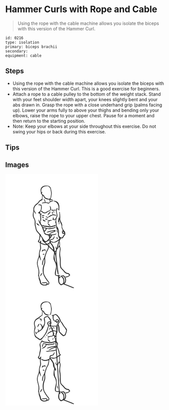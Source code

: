 # Hammer Curls with Rope and Cable
> Using the rope with the cable machine allows you isolate the biceps with this version of the Hammer Curl.

``` 
id: 0216 
type: isolation 
primary: biceps brachii 
secondary:  
equipment: cable 
``` 

## Steps

 - Using the rope with the cable machine allows you isolate the biceps with this version of the Hammer Curl. This is a good exercise for beginners.
 - Attach a rope to a cable pulley to the bottom of the weight stack. Stand with your feet shoulder width apart, your knees slightly bent and your abs drawn in. Grasp the rope with a close underhand grip (palms facing up). Lower your arms fully to above your thighs and bending only your elbows, raise the rope to your upper chest. Pause for a moment and then return to the starting position.
 - Note: Keep your elbows at your side throughout this exercise. Do not swing your hips or back during this exercise.

## Tips


## Images

<svg width="221pt" height="275pt" viewBox="0 0 221 275" xmlns="http://www.w3.org/2000/svg">
  <g fill="#FFF">
    <path d="M0 0h221v275H0V0m85.85 31.85c-3.32 4.42-1.29 10.08-.84 15.05.93.94 1.87 1.86 2.86 2.75-.15 3.13-.22 6.29-.82 9.38-1.82 1.26-3.9 2.13-5.62 3.54-2.33 1.97-3.27 5.26-6.06 6.75-3.37 1.9-5.87 5.05-7.52 8.51-1.75 3.64-.43 7.77-1.32 11.58-.77 3.52-1.82 7.22-.8 10.81.64 3.87 3.67 6.84 4.17 10.74.36 4.09-.59 8.3.73 12.28 1.55 4.5 1.3 9.79 4.67 13.5 1.98 2.88 5.12 5.03 6.42 8.3-1.18 4.69.09 10.72-4.32 13.96 1.06 2.24 2.76 4.62 5.52 4.63-.48 3.46-.17 6.93.06 10.39.42 3.51-1.55 6.63-2.09 10-.86 3.65-.7 7.44-1.32 11.12-1.61 4.85-3.5 9.67-4.18 14.76-.31 7.26 3.41 13.94 3.68 21.14.03 3.1-.06 6.24-.99 9.23.52 1.62 1.05 3.24 1.57 4.87-.99 3.93 2.27 7.07 2.56 10.85.13 2.3.89 4.67 3.07 5.81 3.5 3.05 8.43 2.63 12.72 2.17.67-.59 1.34-1.17 2.01-1.74 1.45-.41 3.55-.06 4.33-1.67.56-1.2.15-2.59.22-3.85-4.61-5.71-8.91-11.65-12.05-18.3-2.45-8.15-1.48-17.14 1.76-24.93 1.56-5.03.09-10.32.57-15.45.75-4.74 2.74-9.15 4.1-13.72 2.14-3.61 4.24-7.27 4.91-11.49 3.92 4.07 8.49 7.56 11.96 12.03.8 5.89-2.17 12.02-.59 17.95 1.68 4.47 4.92 8.37 5.2 13.31 1.69 7.94-4.13 15.48-1.9 23.36 1.84 1.8 4.5 2.11 6.9 2.58.94 5.21-.4 10.7 1.51 15.74.82 2.55 3.13 4.12 5.01 5.86 2.69-.07 5-1.35 6.86-3.22-.17.24-.52.73-.7.97 7.65 2.57 15.01 5.94 22.56 8.78 1.16.65 2.24.2 3.07-.72-7.51-3.24-15.17-6.13-22.76-9.19 5.85-5.35 4.24-16.74-2.89-20.27-1.83.32-3.67.6-5.49.97l.48 4.03.51-1.12c4.37 3.19 6.18 9.64 3.77 14.54-1.03 2.33-4.47 3.48-6.41 1.58-3.19-2.65-2.83-7.26-2.61-10.99 0-2.44 2.12-3.94 4.01-5.04-.47-.6-.93-1.19-1.4-1.78-.62.46-1.88 1.37-2.5 1.83l-.4-2.49c1.36-.32 2.72-.72 3.86-1.54-1.2-.09-3.61-.25-4.82-.33l.34-1.2c-2.14 1.87-5.34 2.07-7.43.03.41-4.51.24-9.24 2.09-13.46.24-3.38.26-6.77.36-10.16.31 4.39.97 8.78.74 13.2-.23 2.97 1.39 5.69 1.36 8.67.58.27 1.73.82 2.31 1.09-1.47-13.28-3.41-26.5-5.07-39.75-.3-3.18-.96-6.43-.22-9.6.75-3.3-.53-7.15 1.79-9.98 1.91-1.89 3.6-3.99 4.95-6.32.8 1.86 2.03 3.7 1.69 5.82-1.1 6.65-2.34 13.56-.76 20.23 1.67 8.3-1.01 17.12 2.48 25.11 2.83 2.84 5.8 5.56 8.2 8.79 2.39 3.16 6.22 4.75 10.08 5.1.73.94 1.46 1.9 2.18 2.86-3.12 2.12-6.54 3.62-10.41 2.81 1.26.69 2.35 2.73 4.04 1.95 3.23-1.22 6.93-2.25 8.56-5.62-1.18-1.4-2.24-2.92-3.7-4.05-2.71-.62-5.68-.93-7.74-3.04-3.08-2.98-5.59-6.5-9-9.13-3.8-7.7-1.2-16.7-2.57-24.91-1.42-6.33-1.33-12.99.19-19.28.55-2.75-1.34-5.18-1.46-7.85-.11-3.59-.01-7.19-.06-10.78-.55.72-1.09 1.44-1.63 2.16.23 2.45.42 4.91.58 7.37-.51-.05-1.53-.16-2.04-.21-.58 2.48-1.44 4.93-3.03 6.96.81-4.28 2.41-8.35 3.46-12.56.49-1.62.69-3.49 2.15-4.57.04-.7.11-2.1.14-2.8.46-.37 1.36-1.11 1.81-1.48l-.04-2.62c2.1-.34 5.14.55 6.18-1.91 1.53-2.7 3.3-5.24 5.23-7.68-.23-1.96-.43-3.92-.63-5.88-3.54-4.24-8.11-8.92-6.84-14.96.7-5.95-5.23-10.07-4.72-15.96.15-5.1-.14-10.21-.97-15.24.11-.96-.95-1.07-1.48-1.54 1.11 5.48.79 11.09.47 16.63-.36-1.55-.72-3.09-1.08-4.63-.66 3.49-1.32 6.98-2.2 10.43.95 1.59 1.88 3.19 2.81 4.8-.41.41-1.23 1.23-1.64 1.63 1.78 1.31 3.58-1.06 4.09-2.62l-1.93 2.37c-.51-3.47-.8-7.01-.17-10.49 1.11 3.74 2.37 7.44 4.15 10.92 1.47 2.71 1.12 5.85 1.41 8.81.48 1.96 1.68 3.64 2.58 5.42-.35.81-1.04 2.44-1.39 3.25 2.15.43 3.79 1.78 5.1 3.48-.69.14-2.07.42-2.76.57-.42-1.77-.61-3.87-3.07-3.62.34 1.68.71 3.36 1.14 5.02 1.76.24 3.53.46 5.3.66-2.11 2.71-3.82 5.7-5.93 8.4-2.05.67-3.74-.72-5.42-1.62-.74-1.27-1.54-2.5-2.35-3.72.74-7.11.68-15.62-4.74-21 .01-5.38-1.95-10.58-1.5-15.97.26-3.52 2.93-6.42 2.98-9.97-.64-4.01-1.76-7.96-1.87-12.04.91-1.92 2.58-3.7 1.5-5.98-2.1.68-1.85 3.44-2.57 5.12-2.15-1.59-4.71-.08-7.06 0-1.82-.28-3.75-1.7-5.37-.16 1.48.68 2.93 1.46 4.49 1.96 2.52-.32 4.99-.96 7.49-1.37-.14 3.93 1.29 7.64 1.66 11.5.33 3.96-2.23 7.22-4.19 10.39-.69-.12-2.06-.34-2.74-.46-.25-1.84-.72-3.64-1.52-5.31-.51 2.43-.95 4.88-1.47 7.31.65-.18 1.95-.54 2.61-.72.52.35 1.58 1.05 2.1 1.4.57-.64 1.71-1.91 2.28-2.55.08 1.41.23 4.24.31 5.65-.32-.05-.97-.14-1.3-.18 1.22 3.32 2.67 6.68 2.5 10.3.02 4.08 1.22 8.12 3.8 11.33l-.16-4.56c1.3 5.01 1.15 10.18.87 15.3.74 2.92 2.3 5.57 3.57 8.29-4.17 3.58-8.59 7.15-14.17 8.13-2.67-.92-5.34-1.85-7.96-2.89 1.8-3.81 7.36-1.96 8.83-5.81 1.04-1.85 1.79-3.88 1.79-6.02-1.72 2.11-3.09 4.46-4.42 6.83-3.37.16-6.27 1.88-8.97 3.74 1.19-1.96 2.44-3.9 3.51-5.93 1.89-1.52 3.2-3.57 2.91-6.09 4.09-.58 8.97-.35 11.64-4.13-5.01 1.25-10.48 3.51-15.55 1.33-5.05 1.09-12.29.51-13.47-5.72 2.62-1.22 3.95-3.87 4.92-6.44 1.11-.25 2.22-.49 3.33-.74 2.63 1.64 5.88.68 8.76.41 3.79-.98 8.78-1.31 10.32-5.58-4.54 2.99-10.12 3.84-15.45 4.16-5.35.45-10.3-1.93-15.46-2.83-.51-.97-1.52-2.9-2.03-3.87 4.4 3.74 10.26 2.7 15.45 4.05 5.07 1.22 9.97-1.03 14.81-2.21 1.82-.31 2.6-1.78 2.73-3.54-4.55 2.11-9.48 3.25-14.43 3.84-4.01-.57-7.99-1.45-12.06-1.42-2.39.11-4.56-2.86-6.76-1.03-.79-1.44-1.69-2.83-2.7-4.13-.31-1.41-.6-2.82-.9-4.23 2.97-5.17 1.01-11.17.78-16.72 1.29-.67 2.57-1.36 3.84-2.05-1.5-.16-3-.26-4.49-.46-.37-1.15-.78-2.27-1.22-3.39.38-.7 1.13-2.11 1.51-2.81 2.5 1.94 4.95 4.11 7.98 5.19 2.97.66 5.91-.75 8.04-2.75 2.19-2.03 6.31-1.38 7.52-4.54 2.58-3.42.92-8.46-2.29-10.82 1.43 3.55 2.32 7.39.85 11.09-3.27.96-6.47 2.14-9.15 4.32-3.81 2.42-7.8-.47-10.52-3.11l-1.86.28c2.5-4.39 2.92-9.66 1.36-14.43-2.34-.73-6.51-2.42-7.77.54 2.44-.15 4.8.27 7 1.33-.14 4.16.48 8.85-2.2 12.39-1.46 2.01-4.86 2.82-4.86 5.69 1.82.35 4.17.23 4.36 2.67.45 6.05 1.65 12.29-.09 18.25-1.09-2.11-2.13-4.25-3.19-6.38-.68 7.17 5.3 12.36 8.09 18.4 1.75 4.92 3.37 9.9 5.33 14.75 2.01 3.79 6.72 3.75 10.3 4.9.63 2.16 1.34 4.34 1.39 6.62-1.4 2.77-4.25 4.39-6.23 6.72-.86-.01-2.58-.01-3.44-.01-4.4-3.8-6.17-9.53-10.07-13.73l-.32-1.78c-3.65-2.94-6.56-6.68-9.35-10.42-1.34-3.24-1.38-6.87-2.56-10.17-1.3-3.86.26-7.94-.73-11.84-.57-3.26-2.3-6.12-3.65-9.09-1.36-4.44-.85-9.19.39-13.59 1.3 2.45 2.52 5.06 4.81 6.76-.91-2.88-2.19-5.66-4.08-8.04-1.58-5.66 1.07-11.73 6.01-14.74 2.52-1.42 4.06-3.9 5.73-6.16 1.77-2.54 4.89-3.4 7.52-4.71.43-3.49-.67-7.73 1.55-10.64.61 1.21 1.22 2.41 1.84 3.62 2.2 4.82 8.2 6.19 13.04 6.19.22 1.76.66 3.49 1.29 5.15-.95.85-1.88 1.72-2.96 2.42-2.53-.67-5.06-1.38-7.69-1.49.33-3.61-2.08-6.41-4.47-8.75 1.31 2.92 2.56 5.86 3.65 8.87-2.3.4-4.59.9-6.9 1.24-.06.4-.17 1.2-.22 1.6 4.93-1.05 10.2-2.38 14.89.36 1.74-.72 3.39-1.68 4.1-3.53 2.62-.85 5.27-1.62 7.84-2.63-2.46-1.46-5.07.01-7.44.88-.14-1.35-.3-2.69-.49-4.02 2.47.73 4.99 1.3 7.58 1.44-1.54-2-4.06-2.16-6.32-2.69 1.61-3.86 2.07-8.05 2.68-12.15.7-4.19-1.21-8.16-1.7-12.25-.3-4.25-4.39-7.62-8.56-7.59-5.04-.56-11.02.11-14.24 4.54M114 63.33c2.91 1.65 6.54 2.29 8.7 5.05 3.86 4.18 5.04 10.48 3.09 15.81.82.79 1.65 1.58 2.49 2.37-.24-5.2 1.24-10.58-1.08-15.54-1.35-5.79-7.84-8.12-13.2-7.69m-4.09 27.59c2.25 1.2 2.58 3.62 2.26 5.93-1.33.07-2.65.12-3.97.17-1.23 1.39-2.81 2.32-4.56 2.89-.64.83-1.27 1.66-1.9 2.5-1.97-.85-3.88-1.83-5.86-2.64 1.1 2.17 2.98 3.61 5.42 3.83 1.66-1.28 3.49-2.33 5.52-2.91.35-.35 1.07-1.06 1.42-1.42 1.83-.38 3.6-1 5.23-1.95 2.75.21 5.46.68 8.14 1.37-1.39-3.04-4.79-2.86-7.62-2.94-.53-1.38-1.17-2.71-1.86-4.01.87-.71 1.74-1.41 2.61-2.12 1.15.48 2.32.94 3.49 1.38-1.02-.88-1.79-2.34-3.23-2.53-1.72.78-3.1 2.26-5.09 2.45m-10.54 6.97c1.59-.86 3.13-1.8 4.68-2.74 1.29-2.17 2.85-4.16 4.2-6.29-4.5 1.01-5.9 6.04-8.88 9.03m-12.97-.1c.06.47.17 1.42.22 1.89 2.16-.02 4.3-.28 6.44-.54-.28-.51-.86-1.54-1.14-2.06-1.79.59-3.64.85-5.52.71m.19 5.73c1.96.31 3.92.54 5.89.81-.83-1.04-1.67-2.06-2.51-3.08-1.13.76-2.26 1.5-3.38 2.27m7.71 2.66c1.58 3.01 5.47 2.21 6.75-.57-2.25.15-4.5.36-6.75.57m-5.22.92c-.32 3.77 4.48 6.14 7.51 4.26-2.56-1.32-5.04-2.79-7.51-4.26m10.66 2.02c1.68 2.51 4.68 3.72 7.18 1.45 1.53-.22 3.07-.47 4.58-.82-3.79-2.86-7.81 1.55-11.76-.63m1.27 3.58c-.68 1.35 1.24 3.35 2.6 2.78.5-1.33-1.13-3.71-2.6-2.78m-27.25 3.06c.64 1.35 1.29 2.7 1.97 4.04 1.88.92 3.68 1.97 5.53 2.95-1.12-3.59-4.52-5.22-7.5-6.99m26.91-.29c.23 3.49 3.17 7.72 7.11 6.96-2.48-2.21-4.84-4.54-7.11-6.96m6.04 19.24c-2.92.82-6.18 1.3-8.28 3.72 6.36-.79 12.45-4.17 18.92-3.37-4.8 2.09-10.01 3.61-14.02 7.15 5.62-1.19 10.61-4.47 16.11-6.21-.07-1.08-.13-2.17-.18-3.25-4.24.21-8.43.93-12.55 1.96m14.93-2.34c.88 2.83 2.14 5.51 3.44 8.17-.25-2.16-.56-4.3-.95-6.43-.62-.43-1.87-1.31-2.49-1.74m-1.34 18.27l-.2 1.14c.54-.12 1.62-.38 2.17-.51.48 1.39 1.04 2.76 1.67 4.1.35-1.65.66-3.3.96-4.95-1.53.09-3.06.18-4.6.22z"/>
    <path d="M89.5 31.37c3.6-2.93 8.4-2.9 12.79-2.77 2.01 1.88 4.66 3.62 5.01 6.59.73 4.25 2.27 8.48 1.52 12.84-.5 2.91-.75 5.88-1.6 8.71-1.02.82-2.15 1.47-3.24 2.16-2.72-.91-5.48-1.75-8.09-2.92-2.24-1.16-3.05-3.72-4.03-5.86-1.67-1.02-3.38-2.01-4.84-3.32-.1-1.71.62-3.31 1.03-4.93-.61.16-1.84.5-2.45.67-.36-4.01.18-8.8 3.9-11.17zM90.88 127.26c1.95.62 3.9 1.25 5.81 1.97-.9 1.75-1.89 3.47-2.81 5.22-2.34-1.7-2.98-4.42-3-7.19zM106.06 144.97c.83.35 1.66.73 2.48 1.13-.66.95-1.32 1.91-1.98 2.87-.18-1.34-.35-2.67-.5-4zM82.15 154.09c.52-2.47.86-4.97 1.43-7.42 2.59 3.21 5.05 6.84 4.67 11.19 2.41 3.14 5.97 5.19 8.62 8.13-4.23.51-8.04-1.44-11.8-3.02 0-1.88-.01-3.76-.04-5.64-2.04.89-2.56 3.18-3.65 4.91-2.71-2.59.36-5.32.77-8.15zM112.44 162.42c5.63 1.07 11.11-2.09 15.42-5.44-2.49 6-4 12.35-5.9 18.55-.51-.43-1.51-1.31-2.02-1.74-.29-.8-.87-2.38-1.16-3.17-.26 2.53 1.03 4.83 2.27 6.94-.4 2.15-1.24 4.17-2.28 6.08-3.07-2.98-1.29-7.66-3.43-11.05-1.93-3.26-3.66-6.77-6.65-9.22l-.24-.58c-.95-3.07 2.67-1.03 3.99-.37zM94.5 161.57c4.53.5 6.7-4.47 11.07-4.1-.18 1.72-.39 3.45-.64 5.17-1.29.77-2.54 1.62-3.94 2.2-2.71.84-4.4-2.09-6.49-3.27z"/>
    <path d="M106.14 163.53c4.02 4.47 8 9.76 7.62 16.11-3.05-3.11-6.41-5.94-9.29-9.22-.5-1.47-.13-3.06-.19-4.58.47-.58 1.4-1.73 1.86-2.31zM84.02 164.67c3.93 1.42 7.73 4 12.12 3.21 3.15-.65 6.87 2.74 5.68 5.97-.65 4.9-4.53 8.47-5.59 13.23-1.49 3.55-2.38 7.3-3.67 10.91-1.98 3.75-4.11 7.55-4.68 11.83-.22 2.33-.81 5 .91 6.94 1.22-5.26.61-11.06 4.05-15.63 0 4.3.85 8.87-1.01 12.92-4.5 9.93-3.79 22.44 2.65 31.38 2.19 5.2 6.79 8.73 9.35 13.71-1.12.56-2.3.84-3.53.83-.96-1.11-1.7-2.4-2.74-3.45-3.29.27-6.61.33-9.89.63-.28.41-.83 1.21-1.11 1.61 1-.13 2.01-.25 3.01-.38 3.1 1.75 7.26-1.94 9.3 1.86-4.11 3.59-10.68 2.42-13.75-1.93-.34-7.66-6.79-14.43-4.4-22.25 1.03-7.26-2.1-14.2-3.46-21.22-1.14-6.36 1.27-12.62 3.77-18.35 1.38 2.96 1.9 6.42 4.21 8.88-.91-5.5-2.97-10.77-3.52-16.34.11-4.49 2.27-8.52 3.24-12.83.14-3.86-.69-7.68-.94-11.53m3.42 15.21c-.15 1.79-.3 3.58-.35 5.37.68-1.13 1.35-2.27 2.01-3.41 1.79-.43 3.57-.9 5.33-1.45l.96 2.6c.29-.1.87-.3 1.16-.41-.66-1.5-1.31-3-1.95-4.51-2.22 1.21-4.65 1.8-7.16 1.81m1.93 11.51c1.62-.28 3.42-.42 4.37-1.97-1.98-.18-5.03-1.13-4.37 1.97m-6.75 51.48c2.94-2.06 4.07-5.52 5.72-8.53-3.68 1.03-4.69 5.35-5.72 8.53zM101.47 166.39c1.35-1.14 2.76 1.21 1.5 2.16-1.3 1.06-2.8-1.26-1.5-2.16zM118.87 186.09c1.14-.95 1.78-.7 1.9.76-1.14.94-1.78.69-1.9-.76zM117.05 195.06c-.21-1.99.17-3.96.88-5.81 2.07 6.82 2.42 14.01 3.4 21.04-3.41-4.37-3.67-9.96-4.28-15.23zM135.13 242.25l1.04-.92c1.27.86 2.54 1.71 3.84 2.53 1.4 2.75 2.66 5.75 2.42 8.9-.2 2.48-1.85 4.46-3.02 6.55 2.16-5.88.9-13.16-4.28-17.06z"/>
  </g>
  <g fill="#333">
    <path d="M85.85 31.85c3.22-4.43 9.2-5.1 14.24-4.54 4.17-.03 8.26 3.34 8.56 7.59.49 4.09 2.4 8.06 1.7 12.25-.61 4.1-1.07 8.29-2.68 12.15 2.26.53 4.78.69 6.32 2.69-2.59-.14-5.11-.71-7.58-1.44.19 1.33.35 2.67.49 4.02 2.37-.87 4.98-2.34 7.44-.88-2.57 1.01-5.22 1.78-7.84 2.63-.71 1.85-2.36 2.81-4.1 3.53-4.69-2.74-9.96-1.41-14.89-.36.05-.4.16-1.2.22-1.6 2.31-.34 4.6-.84 6.9-1.24-1.09-3.01-2.34-5.95-3.65-8.87 2.39 2.34 4.8 5.14 4.47 8.75 2.63.11 5.16.82 7.69 1.49 1.08-.7 2.01-1.57 2.96-2.42-.63-1.66-1.07-3.39-1.29-5.15-4.84 0-10.84-1.37-13.04-6.19-.62-1.21-1.23-2.41-1.84-3.62-2.22 2.91-1.12 7.15-1.55 10.64-2.63 1.31-5.75 2.17-7.52 4.71-1.67 2.26-3.21 4.74-5.73 6.16-4.94 3.01-7.59 9.08-6.01 14.74 1.89 2.38 3.17 5.16 4.08 8.04-2.29-1.7-3.51-4.31-4.81-6.76-1.24 4.4-1.75 9.15-.39 13.59 1.35 2.97 3.08 5.83 3.65 9.09.99 3.9-.57 7.98.73 11.84 1.18 3.3 1.22 6.93 2.56 10.17 2.79 3.74 5.7 7.48 9.35 10.42l.32 1.78c3.9 4.2 5.67 9.93 10.07 13.73.86 0 2.58 0 3.44.01 1.98-2.33 4.83-3.95 6.23-6.72-.05-2.28-.76-4.46-1.39-6.62-3.58-1.15-8.29-1.11-10.3-4.9-1.96-4.85-3.58-9.83-5.33-14.75-2.79-6.04-8.77-11.23-8.09-18.4 1.06 2.13 2.1 4.27 3.19 6.38 1.74-5.96.54-12.2.09-18.25-.19-2.44-2.54-2.32-4.36-2.67 0-2.87 3.4-3.68 4.86-5.69 2.68-3.54 2.06-8.23 2.2-12.39-2.2-1.06-4.56-1.48-7-1.33 1.26-2.96 5.43-1.27 7.77-.54 1.56 4.77 1.14 10.04-1.36 14.43l1.86-.28c2.72 2.64 6.71 5.53 10.52 3.11 2.68-2.18 5.88-3.36 9.15-4.32 1.47-3.7.58-7.54-.85-11.09 3.21 2.36 4.87 7.4 2.29 10.82-1.21 3.16-5.33 2.51-7.52 4.54-2.13 2-5.07 3.41-8.04 2.75-3.03-1.08-5.48-3.25-7.98-5.19-.38.7-1.13 2.11-1.51 2.81.44 1.12.85 2.24 1.22 3.39 1.49.2 2.99.3 4.49.46-1.27.69-2.55 1.38-3.84 2.05.23 5.55 2.19 11.55-.78 16.72.3 1.41.59 2.82.9 4.23 1.01 1.3 1.91 2.69 2.7 4.13 2.2-1.83 4.37 1.14 6.76 1.03 4.07-.03 8.05.85 12.06 1.42 4.95-.59 9.88-1.73 14.43-3.84-.13 1.76-.91 3.23-2.73 3.54-4.84 1.18-9.74 3.43-14.81 2.21-5.19-1.35-11.05-.31-15.45-4.05.51.97 1.52 2.9 2.03 3.87 5.16.9 10.11 3.28 15.46 2.83 5.33-.32 10.91-1.17 15.45-4.16-1.54 4.27-6.53 4.6-10.32 5.58-2.88.27-6.13 1.23-8.76-.41-1.11.25-2.22.49-3.33.74-.97 2.57-2.3 5.22-4.92 6.44 1.18 6.23 8.42 6.81 13.47 5.72 5.07 2.18 10.54-.08 15.55-1.33-2.67 3.78-7.55 3.55-11.64 4.13.29 2.52-1.02 4.57-2.91 6.09-1.07 2.03-2.32 3.97-3.51 5.93 2.7-1.86 5.6-3.58 8.97-3.74 1.33-2.37 2.7-4.72 4.42-6.83 0 2.14-.75 4.17-1.79 6.02-1.47 3.85-7.03 2-8.83 5.81 2.62 1.04 5.29 1.97 7.96 2.89 5.58-.98 10-4.55 14.17-8.13-1.27-2.72-2.83-5.37-3.57-8.29.28-5.12.43-10.29-.87-15.3l.16 4.56c-2.58-3.21-3.78-7.25-3.8-11.33.17-3.62-1.28-6.98-2.5-10.3.33.04.98.13 1.3.18-.08-1.41-.23-4.24-.31-5.65-.57.64-1.71 1.91-2.28 2.55-.52-.35-1.58-1.05-2.1-1.4-.66.18-1.96.54-2.61.72.52-2.43.96-4.88 1.47-7.31.8 1.67 1.27 3.47 1.52 5.31.68.12 2.05.34 2.74.46 1.96-3.17 4.52-6.43 4.19-10.39-.37-3.86-1.8-7.57-1.66-11.5-2.5.41-4.97 1.05-7.49 1.37-1.56-.5-3.01-1.28-4.49-1.96 1.62-1.54 3.55-.12 5.37.16 2.35-.08 4.91-1.59 7.06 0 .72-1.68.47-4.44 2.57-5.12 1.08 2.28-.59 4.06-1.5 5.98.11 4.08 1.23 8.03 1.87 12.04-.05 3.55-2.72 6.45-2.98 9.97-.45 5.39 1.51 10.59 1.5 15.97 5.42 5.38 5.48 13.89 4.74 21 .81 1.22 1.61 2.45 2.35 3.72 1.68.9 3.37 2.29 5.42 1.62 2.11-2.7 3.82-5.69 5.93-8.4-1.77-.2-3.54-.42-5.3-.66-.43-1.66-.8-3.34-1.14-5.02 2.46-.25 2.65 1.85 3.07 3.62.69-.15 2.07-.43 2.76-.57-1.31-1.7-2.95-3.05-5.1-3.48.35-.81 1.04-2.44 1.39-3.25-.9-1.78-2.1-3.46-2.58-5.42-.29-2.96.06-6.1-1.41-8.81-1.78-3.48-3.04-7.18-4.15-10.92-.63 3.48-.34 7.02.17 10.49l1.93-2.37c-.51 1.56-2.31 3.93-4.09 2.62.41-.4 1.23-1.22 1.64-1.63-.93-1.61-1.86-3.21-2.81-4.8.88-3.45 1.54-6.94 2.2-10.43.36 1.54.72 3.08 1.08 4.63.32-5.54.64-11.15-.47-16.63.53.47 1.59.58 1.48 1.54.83 5.03 1.12 10.14.97 15.24-.51 5.89 5.42 10.01 4.72 15.96-1.27 6.04 3.3 10.72 6.84 14.96.2 1.96.4 3.92.63 5.88-1.93 2.44-3.7 4.98-5.23 7.68-1.04 2.46-4.08 1.57-6.18 1.91l.04 2.62c-.45.37-1.35 1.11-1.81 1.48-.03.7-.1 2.1-.14 2.8-1.46 1.08-1.66 2.95-2.15 4.57-1.05 4.21-2.65 8.28-3.46 12.56 1.59-2.03 2.45-4.48 3.03-6.96.51.05 1.53.16 2.04.21-.16-2.46-.35-4.92-.58-7.37.54-.72 1.08-1.44 1.63-2.16.05 3.59-.05 7.19.06 10.78.12 2.67 2.01 5.1 1.46 7.85-1.52 6.29-1.61 12.95-.19 19.28 1.37 8.21-1.23 17.21 2.57 24.91 3.41 2.63 5.92 6.15 9 9.13 2.06 2.11 5.03 2.42 7.74 3.04 1.46 1.13 2.52 2.65 3.7 4.05-1.63 3.37-5.33 4.4-8.56 5.62-1.69.78-2.78-1.26-4.04-1.95 3.87.81 7.29-.69 10.41-2.81-.72-.96-1.45-1.92-2.18-2.86-3.86-.35-7.69-1.94-10.08-5.1-2.4-3.23-5.37-5.95-8.2-8.79-3.49-7.99-.81-16.81-2.48-25.11-1.58-6.67-.34-13.58.76-20.23.34-2.12-.89-3.96-1.69-5.82-1.35 2.33-3.04 4.43-4.95 6.32-2.32 2.83-1.04 6.68-1.79 9.98-.74 3.17-.08 6.42.22 9.6 1.66 13.25 3.6 26.47 5.07 39.75-.58-.27-1.73-.82-2.31-1.09.03-2.98-1.59-5.7-1.36-8.67.23-4.42-.43-8.81-.74-13.2-.1 3.39-.12 6.78-.36 10.16-1.85 4.22-1.68 8.95-2.09 13.46 2.09 2.04 5.29 1.84 7.43-.03l-.34 1.2c1.21.08 3.62.24 4.82.33-1.14.82-2.5 1.22-3.86 1.54l.4 2.49c.62-.46 1.88-1.37 2.5-1.83.47.59.93 1.18 1.4 1.78-1.89 1.1-4.01 2.6-4.01 5.04-.22 3.73-.58 8.34 2.61 10.99 1.94 1.9 5.38.75 6.41-1.58 2.41-4.9.6-11.35-3.77-14.54l-.51 1.12-.48-4.03c1.82-.37 3.66-.65 5.49-.97 7.13 3.53 8.74 14.92 2.89 20.27 7.59 3.06 15.25 5.95 22.76 9.19-.83.92-1.91 1.37-3.07.72-7.55-2.84-14.91-6.21-22.56-8.78.18-.24.53-.73.7-.97-1.86 1.87-4.17 3.15-6.86 3.22-1.88-1.74-4.19-3.31-5.01-5.86-1.91-5.04-.57-10.53-1.51-15.74-2.4-.47-5.06-.78-6.9-2.58-2.23-7.88 3.59-15.42 1.9-23.36-.28-4.94-3.52-8.84-5.2-13.31-1.58-5.93 1.39-12.06.59-17.95-3.47-4.47-8.04-7.96-11.96-12.03-.67 4.22-2.77 7.88-4.91 11.49-1.36 4.57-3.35 8.98-4.1 13.72-.48 5.13.99 10.42-.57 15.45-3.24 7.79-4.21 16.78-1.76 24.93 3.14 6.65 7.44 12.59 12.05 18.3-.07 1.26.34 2.65-.22 3.85-.78 1.61-2.88 1.26-4.33 1.67-.67.57-1.34 1.15-2.01 1.74-4.29.46-9.22.88-12.72-2.17-2.18-1.14-2.94-3.51-3.07-5.81-.29-3.78-3.55-6.92-2.56-10.85-.52-1.63-1.05-3.25-1.57-4.87.93-2.99 1.02-6.13.99-9.23-.27-7.2-3.99-13.88-3.68-21.14.68-5.09 2.57-9.91 4.18-14.76.62-3.68.46-7.47 1.32-11.12.54-3.37 2.51-6.49 2.09-10-.23-3.46-.54-6.93-.06-10.39-2.76-.01-4.46-2.39-5.52-4.63 4.41-3.24 3.14-9.27 4.32-13.96-1.3-3.27-4.44-5.42-6.42-8.3-3.37-3.71-3.12-9-4.67-13.5-1.32-3.98-.37-8.19-.73-12.28-.5-3.9-3.53-6.87-4.17-10.74-1.02-3.59.03-7.29.8-10.81.89-3.81-.43-7.94 1.32-11.58 1.65-3.46 4.15-6.61 7.52-8.51 2.79-1.49 3.73-4.78 6.06-6.75 1.72-1.41 3.8-2.28 5.62-3.54.6-3.09.67-6.25.82-9.38a67.61 67.61 0 0 1-2.86-2.75c-.45-4.97-2.48-10.63.84-15.05m3.65-.48c-3.72 2.37-4.26 7.16-3.9 11.17.61-.17 1.84-.51 2.45-.67-.41 1.62-1.13 3.22-1.03 4.93 1.46 1.31 3.17 2.3 4.84 3.32.98 2.14 1.79 4.7 4.03 5.86 2.61 1.17 5.37 2.01 8.09 2.92 1.09-.69 2.22-1.34 3.24-2.16.85-2.83 1.1-5.8 1.6-8.71.75-4.36-.79-8.59-1.52-12.84-.35-2.97-3-4.71-5.01-6.59-4.39-.13-9.19-.16-12.79 2.77m1.38 95.89c.02 2.77.66 5.49 3 7.19.92-1.75 1.91-3.47 2.81-5.22-1.91-.72-3.86-1.35-5.81-1.97m15.18 17.71c.15 1.33.32 2.66.5 4 .66-.96 1.32-1.92 1.98-2.87-.82-.4-1.65-.78-2.48-1.13m-23.91 9.12c-.41 2.83-3.48 5.56-.77 8.15 1.09-1.73 1.61-4.02 3.65-4.91.03 1.88.04 3.76.04 5.64 3.76 1.58 7.57 3.53 11.8 3.02-2.65-2.94-6.21-4.99-8.62-8.13.38-4.35-2.08-7.98-4.67-11.19-.57 2.45-.91 4.95-1.43 7.42m30.29 8.33c-1.32-.66-4.94-2.7-3.99.37l.24.58c2.99 2.45 4.72 5.96 6.65 9.22 2.14 3.39.36 8.07 3.43 11.05 1.04-1.91 1.88-3.93 2.28-6.08-1.24-2.11-2.53-4.41-2.27-6.94.29.79.87 2.37 1.16 3.17.51.43 1.51 1.31 2.02 1.74 1.9-6.2 3.41-12.55 5.9-18.55-4.31 3.35-9.79 6.51-15.42 5.44m-17.94-.85c2.09 1.18 3.78 4.11 6.49 3.27 1.4-.58 2.65-1.43 3.94-2.2.25-1.72.46-3.45.64-5.17-4.37-.37-6.54 4.6-11.07 4.1m11.64 1.96c-.46.58-1.39 1.73-1.86 2.31.06 1.52-.31 3.11.19 4.58 2.88 3.28 6.24 6.11 9.29 9.22.38-6.35-3.6-11.64-7.62-16.11m-22.12 1.14c.25 3.85 1.08 7.67.94 11.53-.97 4.31-3.13 8.34-3.24 12.83.55 5.57 2.61 10.84 3.52 16.34-2.31-2.46-2.83-5.92-4.21-8.88-2.5 5.73-4.91 11.99-3.77 18.35 1.36 7.02 4.49 13.96 3.46 21.22-2.39 7.82 4.06 14.59 4.4 22.25 3.07 4.35 9.64 5.52 13.75 1.93-2.04-3.8-6.2-.11-9.3-1.86-1 .13-2.01.25-3.01.38.28-.4.83-1.2 1.11-1.61 3.28-.3 6.6-.36 9.89-.63 1.04 1.05 1.78 2.34 2.74 3.45 1.23.01 2.41-.27 3.53-.83-2.56-4.98-7.16-8.51-9.35-13.71-6.44-8.94-7.15-21.45-2.65-31.38 1.86-4.05 1.01-8.62 1.01-12.92-3.44 4.57-2.83 10.37-4.05 15.63-1.72-1.94-1.13-4.61-.91-6.94.57-4.28 2.7-8.08 4.68-11.83 1.29-3.61 2.18-7.36 3.67-10.91 1.06-4.76 4.94-8.33 5.59-13.23 1.19-3.23-2.53-6.62-5.68-5.97-4.39.79-8.19-1.79-12.12-3.21m17.45 1.72c-1.3.9.2 3.22 1.5 2.16 1.26-.95-.15-3.3-1.5-2.16m17.4 19.7c.12 1.45.76 1.7 1.9.76-.12-1.46-.76-1.71-1.9-.76m-1.82 8.97c.61 5.27.87 10.86 4.28 15.23-.98-7.03-1.33-14.22-3.4-21.04-.71 1.85-1.09 3.82-.88 5.81m18.08 47.19c5.18 3.9 6.44 11.18 4.28 17.06 1.17-2.09 2.82-4.07 3.02-6.55.24-3.15-1.02-6.15-2.42-8.9-1.3-.82-2.57-1.67-3.84-2.53l-1.04.92z"/>
    <path d="M114 63.33c5.36-.43 11.85 1.9 13.2 7.69 2.32 4.96.84 10.34 1.08 15.54-.84-.79-1.67-1.58-2.49-2.37 1.95-5.33.77-11.63-3.09-15.81-2.16-2.76-5.79-3.4-8.7-5.05zM109.91 90.92c1.99-.19 3.37-1.67 5.09-2.45 1.44.19 2.21 1.65 3.23 2.53-1.17-.44-2.34-.9-3.49-1.38-.87.71-1.74 1.41-2.61 2.12.69 1.3 1.33 2.63 1.86 4.01 2.83.08 6.23-.1 7.62 2.94-2.68-.69-5.39-1.16-8.14-1.37-1.63.95-3.4 1.57-5.23 1.95-.35.36-1.07 1.07-1.42 1.42-2.03.58-3.86 1.63-5.52 2.91-2.44-.22-4.32-1.66-5.42-3.83 1.98.81 3.89 1.79 5.86 2.64.63-.84 1.26-1.67 1.9-2.5 1.75-.57 3.33-1.5 4.56-2.89 1.32-.05 2.64-.1 3.97-.17.32-2.31-.01-4.73-2.26-5.93z"/>
    <path d="M99.37 97.89c2.98-2.99 4.38-8.02 8.88-9.03-1.35 2.13-2.91 4.12-4.2 6.29-1.55.94-3.09 1.88-4.68 2.74zM86.4 97.79c1.88.14 3.73-.12 5.52-.71.28.52.86 1.55 1.14 2.06-2.14.26-4.28.52-6.44.54-.05-.47-.16-1.42-.22-1.89zM86.59 103.52c1.12-.77 2.25-1.51 3.38-2.27.84 1.02 1.68 2.04 2.51 3.08-1.97-.27-3.93-.5-5.89-.81zM94.3 106.18c2.25-.21 4.5-.42 6.75-.57-1.28 2.78-5.17 3.58-6.75.57zM89.08 107.1c2.47 1.47 4.95 2.94 7.51 4.26-3.03 1.88-7.83-.49-7.51-4.26zM99.74 109.12c3.95 2.18 7.97-2.23 11.76.63-1.51.35-3.05.6-4.58.82-2.5 2.27-5.5 1.06-7.18-1.45zM101.01 112.7c1.47-.93 3.1 1.45 2.6 2.78-1.36.57-3.28-1.43-2.6-2.78zM73.76 115.76c2.98 1.77 6.38 3.4 7.5 6.99-1.85-.98-3.65-2.03-5.53-2.95-.68-1.34-1.33-2.69-1.97-4.04zM100.67 115.47c2.27 2.42 4.63 4.75 7.11 6.96-3.94.76-6.88-3.47-7.11-6.96zM106.71 134.71c4.12-1.03 8.31-1.75 12.55-1.96.05 1.08.11 2.17.18 3.25-5.5 1.74-10.49 5.02-16.11 6.21 4.01-3.54 9.22-5.06 14.02-7.15-6.47-.8-12.56 2.58-18.92 3.37 2.1-2.42 5.36-2.9 8.28-3.72zM121.64 132.37c.62.43 1.87 1.31 2.49 1.74.39 2.13.7 4.27.95 6.43-1.3-2.66-2.56-5.34-3.44-8.17zM120.3 150.64c1.54-.04 3.07-.13 4.6-.22-.3 1.65-.61 3.3-.96 4.95-.63-1.34-1.19-2.71-1.67-4.1-.55.13-1.63.39-2.17.51l.2-1.14zM87.44 179.88c2.51-.01 4.94-.6 7.16-1.81.64 1.51 1.29 3.01 1.95 4.51-.29.11-.87.31-1.16.41l-.96-2.6c-1.76.55-3.54 1.02-5.33 1.45-.66 1.14-1.33 2.28-2.01 3.41.05-1.79.2-3.58.35-5.37zM89.37 191.39c-.66-3.1 2.39-2.15 4.37-1.97-.95 1.55-2.75 1.69-4.37 1.97zM82.62 242.87c1.03-3.18 2.04-7.5 5.72-8.53-1.65 3.01-2.78 6.47-5.72 8.53z"/>
  </g>
</svg>

<svg width="221pt" height="275pt" viewBox="0 0 221 275" xmlns="http://www.w3.org/2000/svg">
  <g fill="#FFF">
    <path d="M0 0h221v275H0V0m85.82 31.89c-3.24 4.4-1.29 10-.79 14.92.91 1.03 1.83 2.07 2.74 3.11-.15 3.03-.07 6.1-.76 9.08-1.13 1.55-3.39 1.8-4.72 3.21-3.83 3.95-10.14 5.1-12.38 10.59-2.77 4.78-1.31 10.17-.04 15.12-1.48 7.34-2.34 15.27.81 22.32 1.9 2.86 5.43 3.94 7.85 6.28 2.17 2.13 6.13 3.04 8.14.2 6.46-7.5 13.05-15.67 15.05-25.61.65-2.27.89-5.26 3.56-6.09-2.2-2.4-5.42-6.73-1.5-9.1 1.42.23 2.84.5 4.25.8-1.85 1.05-3.94 1.93-4.84 4.01 1.79-.23 3.59-.49 5.4-.67-1.05.75-2.11 1.49-3.19 2.2.15 1.9.2 3.81.29 5.71.47-.45 1.42-1.35 1.89-1.81.31.82.94 2.46 1.25 3.28-4.08-1.12-4.31 4.16-5.84 6.67 1.2-1.54 2.15-3.28 3.51-4.69.75-.57 1.7-1.98 2.55-.75 1.09 1.99 1.75 4.18 2.56 6.29-.84.01-2.52.03-3.36.05-1.26 1.23-2.72 2.22-4.31 3a55.803 55.803 0 0 1-4.17 2.85l2.13 1.08c1.35-1.53 2.93-2.84 4.98-3.28.34-.39 1.02-1.16 1.37-1.55 1.44-.22 2.88-.44 4.32-.67.6 3.29 1.79 7.54-1.02 10.15-4.07-.32-7.87 1.99-11.88.68 1.43 1.04 2.86 3.34 4.89 2.29 3.23-1.54 7.26-.64 9.91-3.46 2.62.85 2.43 3.55 2.43 5.8.44.39 1.31 1.17 1.74 1.56.06 1.77.11 3.55.16 5.32-4.03 1.77-8.41 2.59-12.73 3.15-3.72-.44-7.37-1.44-11.15-1.35-3.04.11-5.58-1.84-8.07-3.31-1.52 2.93-3.49 5.63-4.97 8.58-.8 3.07.84 6.07 1.05 9.12.57 5.12-2.01 9.86-2.15 14.93-.07 2.73-.99 5.38-3.31 7.02.39 2.25 2.1 3.83 3.49 5.51.5-.37 1.5-1.12 2.01-1.49-.5 3.68-.27 7.38.02 11.06.42 3.5-1.55 6.62-2.09 9.99-.85 3.65-.71 7.44-1.32 11.12-1.6 4.85-3.5 9.67-4.19 14.76-.32 7.27 3.41 13.95 3.68 21.16.05 3.1-.1 6.23-.94 9.23 1.05 2.74 1.45 5.63 1.67 8.55 1.51 3.35 2.48 6.84 3.08 10.45 3.56 5.47 12.05 6.72 17.32 3.09 1.17-.25 2.32-.57 3.46-.94 1.4-1.14.82-3.11.93-4.66-1.38-1.74-2.53-3.66-4.04-5.28-3.17-3.18-4.46-7.64-7.29-11.07-3.46-8.71-2.42-18.69 1.09-27.21 1.4-4.94.02-10.11.48-15.15.59-3.83 2.04-7.43 3.26-11.08.84-4.33 4.53-7.44 5.17-11.86 1.28-3.84.07-8.33 2.77-11.66 2.51 2.41 4.34 5.41 6.12 8.39 1.72 2.7 1.07 6.07 1.91 9.04.69 1.76 1.63 3.39 2.45 5.09-1.13 5.23-1.98 10.59-1.58 15.96 1.52 4.85 5.19 8.91 5.49 14.17 1.71 7.95-4.15 15.52-1.87 23.4 2.4 2.37 5.92 2.33 9.05 2.23-.16 4.64-2.84 9.1-1.35 13.78.46 3.55 3.09 6.06 5.73 8.18 2.18-.31 4.23-1.09 6.06-2.31 7.72 2.58 15.12 6 22.74 8.85 1.11.68 2.11.01 3.01-.66-7.47-3.38-15.18-6.17-22.77-9.27 5.04-4.67 4.25-13.37-.01-18.27-1.96-2.55-5.29-1.66-7.96-1.17-.1.75-.29 2.24-.39 2.99 4.76 1.87 6.4 7.71 5.51 12.34-.4 2.79-2.94 5.5-5.95 4.64-4.37-2.1-4.21-7.67-3.93-11.79-.32-2.71 3.23-3.51 3.53-5.88-1.09-.56-2.23-1-3.35-1.48 1.47.26 3.01.41 4.35-.4-.86-.47-2.58-1.39-3.44-1.85-1.31-12.47-1.67-25.01-2.85-37.49-.22-8.28-1.47-16.49-1.38-24.79 1.07-1.68 2.13-3.37 3.25-5.02 1.16 2.43 2.15 5.12 1.33 7.83-1.11 4.25-.97 8.66-1.32 13.01.67 5.01 1.86 10 1.44 15.11-.44 5.12.06 10.4 1.84 15.23 2.84 2.88 5.84 5.61 8.27 8.88 2.39 3.15 6.22 4.69 10.07 5.07.72.94 1.43 1.89 2.14 2.84-3.11 2.12-6.53 3.6-10.38 2.82 1.25.7 2.39 2.77 4.08 1.92 3.18-1.22 6.81-2.25 8.48-5.52-1.17-1.44-2.34-2.87-3.55-4.27-2.12-.39-4.45-.36-6.26-1.7-3.81-2.47-5.94-6.73-9.61-9.38-1.72-1.16-2.08-3.3-2.6-5.15-1.06-6.84-.12-13.82-.98-20.68-1.43-6.32-1.35-12.99.19-19.28.58-3.08-1.74-5.77-1.48-8.84.06-4.5-.11-9-.83-13.45 1.39-.83 2.43-2.01 2.71-3.64-3.46-2.14-2.78-6.43-4.12-9.75-1.29-3.34-2.82-6.61-3.72-10.08.44-2.38 1.48-4.73.92-7.19-.95-2.15-3.41-3.54-3.18-6.19-1-3.27 1.03-6.59-.21-9.82-1.15-4.51 2.79-8.41 2.42-12.91-.1-4.42.73-8.78 1.54-13.11 1.89 5.61-.91 12.35 3.34 17.13 2.74 3.03 5.39 6.3 8.97 8.39 2.35-.79 5.4-1.54 6.04-4.34 1.04-4.22 3.97-8.45 2.08-12.84-3.71-4.21-7.49-8.56-9.73-13.77-1.14-1.74-2.81-3.04-3.96-4.76-1.04-2.66-1.63-5.52-3.3-7.9-2.51-3.64-5.05-8.01-9.75-8.98-2.98 1.74-6.41 2.12-9.71 2.87.75.37 2.25 1.12 3 1.5.39 3.45-.27 7.23 2.02 10.18 1.26 3.86 6.8 2.74 7.85 6.65l2.58.28c-.37 1.29-.74 2.58-1.15 3.86-.19 2.8-.75 5.57-1.32 8.32-.09-1.61-.16-3.21-.22-4.81.59-1.61.9-3.3 1.03-5-1.33 1.1-1.84 2.75-2.34 4.33-1.68-.37-3.4-.6-5.09-.15-2.41.57-4.74-.56-7.13-.66.05-1.47.08-2.93.09-4.39.32-.29.97-.85 1.29-1.13-1.87-3.13-.46-7.23-2.79-10.13-1.69-2.59-3.67-4.97-5.97-7.04-3.1.19-6.36 1.12-8.65 3.29-2.48 3.37.49 7.5.08 11.23.5 4.1-1.97 7.58-3.81 11-1.17-3.47-3.45-6.74-7.34-7.32 2.01 2.5 5.25 4.58 4.88 8.23 1.09 4.2-2.84 6.97-6.17 8.43a115.4 115.4 0 0 0-3.16-4.76c.37 1.87.86 3.71 1.15 5.59-1.32 1.69-2.82 3.22-4.18 4.87-.43-.99-1.3-2.97-1.73-3.96-1.57 2.5-.16 5.1 1.53 7.08l.56-2.85c5.59-4.36 13.12-6.81 16.24-13.7 4.39-6.4 4.57-14.56 2.63-21.84 1.41-2.32 4.58-2.52 6.83-3.67 3.36 2.98 5.99 6.88 7.06 11.27-3.22-.73-6.91.6-7.57 4.16.17 2.29 1.59 4.32 2.42 6.42-2.7 6.36-4.05 13.29-7.91 19.14-2.95 4.82-6.55 9.74-11.69 12.35-2.66-1.72-5.17-3.66-7.92-5.25-4.64-3.62-5.34-10.28-4.4-15.71.4-2.99 2.38-6.01 1.07-9.03-1.6-4.54-2.08-10.08.89-14.17 2.57-3.3 7.06-4.18 9.78-7.27 1.56-1.98 3.65-3.41 5.97-4.35.71-3.54.95-7.16.69-10.77 2.18 2.12 3.16 5.1 5.17 7.32 1.86 1.28 3.97 2.21 6.15 2.81 2.88-.1 5.54-1.44 8.34-2.07a91.26 91.26 0 0 0 2.08-11.39c.48-4-1.31-7.78-1.77-11.7-.32-4.27-4.45-7.62-8.64-7.55-5.04-.56-10.99.15-14.18 4.58m-5.13 35.29c.46 1.44 1.63 2.15 3.01 2.55.51.76 1.53 2.29 2.04 3.05-.69.03-2.06.11-2.75.14 1.06.23 2.11.45 3.17.69.03-1.73.06-3.47.1-5.2-1.83-.54-3.69-.94-5.57-1.23m-1.64 13.51c-1.05 2.44-3.02 4.74-2.63 7.56 2.03-2.32 3.59-5 4.78-7.83-.54.07-1.61.21-2.15.27m17.68 27.6c2.15-.02 3.58-1.28 4.23-3.24-1.66.73-3.07 1.86-4.23 3.24m-2.34 2.66c-.08 3.37 3.02-1.4 0 0m6.75 1.92c-.33 1.63.29 2.25 1.87 1.85.34-1.65-.29-2.26-1.87-1.85m11.53 5.28c.96-1.44 1.77-2.97 2.48-4.55-1.67 1.06-4.11 2.32-2.48 4.55m-12.01-2.69c.26 3.51 3.19 7.7 7.15 6.99-2.51-2.21-4.87-4.56-7.15-6.99z"/>
    <path d="M89.01 31.75c3.63-3.24 8.7-3.34 13.29-3.15 1.57 1.44 3.33 2.76 4.43 4.63 2.41 7.61 3.25 15.99.13 23.53-1.71 3.9-6.22.82-9.03.05-3.26-.73-4.92-3.8-5.97-6.69-1.68-1.02-3.39-2.01-4.86-3.33-.03-1.69.62-3.29 1.02-4.9-.61.16-1.83.47-2.44.63-.25-3.8.06-8.33 3.43-10.77zM115.03 60.41c1.99-.48 4.44-2.62 6.25-.71 3.51 3.33 6.69 7.31 7.97 12.06 1.12 3.28 4.33 5.23 5.68 8.4 2.55 5.74 7.91 9.71 9.91 15.75-.48 3.14-1.74 6.13-3.02 9.02-.58 1.48-2.49 1.87-3.91 1.74-3.01-2.69-6.14-5.29-8.7-8.42-.09-3.14-.16-6.27-.44-9.39-.35-3.24-2.24-6.09-2.48-9.35 1.32-1.27 3.6-2.31 2.84-4.53-.9-2.51-2.36-5.42-5.16-6.16-2.99 0-4.33 2.9-5.83 4.96-1.13-1.87-2.38-3.67-3.34-5.64-.24-2.58.08-5.16.23-7.73z"/>
    <path d="M120.93 71.99c.82-.62 1.66-1.21 2.52-1.77.89.74 1.77 1.49 2.65 2.25-1.4.79-2.79 1.6-4.17 2.41-.25-.73-.75-2.17-1-2.89zM126.19 74.63c2.14.68-.66 3.72-2.03 2.52-.8-1.26.78-2.66 2.03-2.52zM113.08 86.9c2.49.2 5.86-2.64 7.53.32.54 3.26 1.06 6.55.96 9.87-2.37-.9-4.89-1.26-7.41-1.38-.61-1.35-1.27-2.67-1.94-3.98.82-.7 1.63-1.41 2.45-2.11 1.2.47 2.41.92 3.63 1.35-1.15-.85-2.08-2.7-3.71-2.43-1.05.74-2.07 1.51-3.08 2.3-.91-1.82-1.76-3.66-2.55-5.53 1.03.4 3.09 1.19 4.12 1.59zM113.94 97.52c2.34-.04 4.66.31 6.87 1.11-.78 3.69-1.03 7.49-2.15 11.1-.35-1.95-1.57-4.45-3.86-3.05.58-1.08 1.15-2.16 1.72-3.24-.95-1.94-1.78-3.92-2.58-5.92zM118.82 111.94c.87-1.3 3.36.06 2.25 1.43-.89 1.23-3.27-.07-2.25-1.43zM87.09 121.63c4.91 3.8 11.2 3.01 16.91 4.38 5.1.85 9.89-1.63 14.77-2.66.96 3.69 1.18 7.56.84 11.34-.19-.47-.56-1.41-.74-1.88-5.77.29-11.49 1.48-16.96 3.29-1.41.31-2.4 1.4-3.4 2.35 6.34-.89 12.42-4.14 18.88-3.43-4.96 2.49-11.26 3.48-14.64 8.33 5.57-2.63 11.1-5.69 17.07-7.23.96 1.37.39 3.61.69 5.27-7.89 2.8-16.47 1.99-24.55 4.01 2.23.98 4.7.98 7.06.5 5.85-1.24 12.06-.38 17.68-2.77-.27 5.27 1.09 10.46.85 15.73-4.45 3.45-9.93 1.43-14.81.42 1.06-3.56 4.88-3.58 7.72-4.78 1.7-2.28 2.93-5.01 3.02-7.88-1.71 2.11-3.09 4.46-4.41 6.84-2.36.36-4.72.88-6.86 1.98-1.08 2.2-.79 4.83-1.28 7.21-5.12 3.59-12.31 4.72-17.7 1.02-.75.4-1.49.81-2.23 1.23 2.6 1.1 5.09 2.68 7.93 3.08 3.46.18 6.84-.82 10.19-1.55-.78 4.74-1.23 9.76-3.83 13.92-2.51 3.84-3.56 8.36-5.13 12.62-1.07 5.72-5.23 10.25-6.14 16.03-.37 2.59-.94 5.53.7 7.83 1.35-5.26.63-11.1 4.1-15.67.03 4.28.87 8.85-.99 12.89-4.5 9.94-3.78 22.47 2.66 31.42 2.21 5.16 6.77 8.69 9.32 13.65-1.18.4-2.36.78-3.55 1.14-.86-1.26-1.48-2.72-2.65-3.73-3.19.19-6.38.39-9.57.55-.4.4-1.19 1.2-1.58 1.61 1.02-.1 2.04-.19 3.07-.29 2.97 1.8 7.36-2.11 9.04 1.72-3.96 4.53-13.45 2.04-13.81-4.27-1.09-6.37-5.91-12.27-4.19-18.9 2.09-9.85-4.8-18.96-3.38-28.78.77-4.03 2.12-7.95 3.83-11.69 1.35 2.97 1.99 6.33 4.11 8.89-.72-5.5-2.87-10.72-3.42-16.25.13-3.9 1.66-7.53 2.82-11.19 1.53-4.65-1.34-9.56.25-14.2.55-2.11.23-4.32.29-6.47-1.98.91-2.54 3.09-3.54 4.83-.42-.58-1.28-1.73-1.71-2.31 2.89-4.39 2.62-9.79 4.29-14.61 1.46-5.32.16-10.83-.71-16.12.37-2.04.67-5.2 3.44-4.99.06-.61.19-1.82.25-2.43m.28 12.4c.43.15 1.29.44 1.71.59.18-2.57 1.01-5 2.05-7.33 1.92.65 3.84 1.31 5.7 2.12-1.9 4.62-6.51 6.67-10.5 9.11 5.14.4 10.47-3.63 11.8-8.64 6.38 1.19 12.8.07 18.97-1.6.09-.86.2-1.72.31-2.57-8.46 4.17-18.33 3.13-26.93-.05-1.49 2.6-2.72 5.38-3.11 8.37m.12 45.86c-.2 1.8-.39 3.61-.53 5.42.74-1.15 1.44-2.32 2.15-3.49a88.8 88.8 0 0 0 5.04-1.31c.74 1.07 1.51 2.11 2.32 3.14-.47-1.9-1.08-3.74-1.7-5.58-2.28 1.13-4.73 1.81-7.28 1.82m1.79 8.98c.12.58.37 1.74.49 2.33.98-.14 2.94-.42 3.92-.55-1.02-1.48-2.82-1.5-4.41-1.78m-6.75 53.92c1.07-.92 2.11-1.87 3.13-2.85.72-1.95 1.68-3.8 2.58-5.67-3.56 1.26-4.52 5.37-5.71 8.52zM121.41 124.32c2.85 2.71 1.66 6.61.42 9.79-.3-3.25-.54-6.52-.42-9.79zM122.26 134.56c1.99 4.34 4.18 8.73 4.79 13.53.14 2.14 1.39 3.89 2.61 5.55-2.28 1.04-4.4 2.38-6.33 3.98.12-7.71-1.48-15.34-1.07-23.06zM123.72 160.22c1.34-1.37 2.92-2.48 4.43-3.66.31 4.35.51 8.71.82 13.07-.49-.01-1.47-.02-1.95-.02-.67 1.96-1.39 3.9-2.26 5.78-.4-5.05-.68-10.12-1.04-15.17z"/>
    <path d="M106.98 160.7c2.49.01 4.5 1.94 6.97 1.99 2.68.18 5.2-.9 7.69-1.72.56 5.16 1.18 10.33 1.03 15.53-1.55-1.45-2.81-3.16-3.63-5.12-.18.03-.54.1-.72.14.89 2.88 2.21 5.66 4.82 7.36 1.34 20.36 2.63 40.73 4.28 61.06-2.36-.17-5.28.8-7.07-1.24-.67-4.77.55-9.59 1.59-14.23.31-3.87.31-7.79-.11-11.65-.37-3.23-2.84-5.69-3.55-8.8-.78-5.06-1.95-10.27-.54-15.34.55 1.18 1.09 2.37 1.65 3.56 1.4-2.02 1.86-4.6-.05-6.49.08-.68.24-2.04.33-2.72-.32.51-.95 1.52-1.26 2.02-1.5-3.53-1.58-7.36-2.38-11.05-1.86-3.82-4.29-7.36-6.8-10.79-.56-.62-1.69-1.88-2.25-2.51m18.59 73.78c-.53-2.89-1.01-5.79-1.33-8.71-1.89 2.89-1.14 6.43 1.33 8.71zM135.16 242.27c.27-.26.8-.78 1.07-1.04 2.86 1.72 5.41 4.22 5.83 7.71 1.32 3.69-.54 7.27-2.59 10.24 2.05-5.85.81-13.03-4.31-16.91z"/>
  </g>
  <g fill="#333">
    <path d="M85.82 31.89c3.19-4.43 9.14-5.14 14.18-4.58 4.19-.07 8.32 3.28 8.64 7.55.46 3.92 2.25 7.7 1.77 11.7a91.26 91.26 0 0 1-2.08 11.39c-2.8.63-5.46 1.97-8.34 2.07-2.18-.6-4.29-1.53-6.15-2.81-2.01-2.22-2.99-5.2-5.17-7.32.26 3.61.02 7.23-.69 10.77-2.32.94-4.41 2.37-5.97 4.35-2.72 3.09-7.21 3.97-9.78 7.27-2.97 4.09-2.49 9.63-.89 14.17 1.31 3.02-.67 6.04-1.07 9.03-.94 5.43-.24 12.09 4.4 15.71 2.75 1.59 5.26 3.53 7.92 5.25 5.14-2.61 8.74-7.53 11.69-12.35 3.86-5.85 5.21-12.78 7.91-19.14-.83-2.1-2.25-4.13-2.42-6.42.66-3.56 4.35-4.89 7.57-4.16-1.07-4.39-3.7-8.29-7.06-11.27-2.25 1.15-5.42 1.35-6.83 3.67 1.94 7.28 1.76 15.44-2.63 21.84-3.12 6.89-10.65 9.34-16.24 13.7l-.56 2.85c-1.69-1.98-3.1-4.58-1.53-7.08.43.99 1.3 2.97 1.73 3.96 1.36-1.65 2.86-3.18 4.18-4.87-.29-1.88-.78-3.72-1.15-5.59a115.4 115.4 0 0 1 3.16 4.76c3.33-1.46 7.26-4.23 6.17-8.43.37-3.65-2.87-5.73-4.88-8.23 3.89.58 6.17 3.85 7.34 7.32 1.84-3.42 4.31-6.9 3.81-11 .41-3.73-2.56-7.86-.08-11.23 2.29-2.17 5.55-3.1 8.65-3.29 2.3 2.07 4.28 4.45 5.97 7.04 2.33 2.9.92 7 2.79 10.13-.32.28-.97.84-1.29 1.13-.01 1.46-.04 2.92-.09 4.39 2.39.1 4.72 1.23 7.13.66 1.69-.45 3.41-.22 5.09.15.5-1.58 1.01-3.23 2.34-4.33-.13 1.7-.44 3.39-1.03 5 .06 1.6.13 3.2.22 4.81.57-2.75 1.13-5.52 1.32-8.32.41-1.28.78-2.57 1.15-3.86l-2.58-.28c-1.05-3.91-6.59-2.79-7.85-6.65-2.29-2.95-1.63-6.73-2.02-10.18-.75-.38-2.25-1.13-3-1.5 3.3-.75 6.73-1.13 9.71-2.87 4.7.97 7.24 5.34 9.75 8.98 1.67 2.38 2.26 5.24 3.3 7.9 1.15 1.72 2.82 3.02 3.96 4.76 2.24 5.21 6.02 9.56 9.73 13.77 1.89 4.39-1.04 8.62-2.08 12.84-.64 2.8-3.69 3.55-6.04 4.34-3.58-2.09-6.23-5.36-8.97-8.39-4.25-4.78-1.45-11.52-3.34-17.13-.81 4.33-1.64 8.69-1.54 13.11.37 4.5-3.57 8.4-2.42 12.91 1.24 3.23-.79 6.55.21 9.82-.23 2.65 2.23 4.04 3.18 6.19.56 2.46-.48 4.81-.92 7.19.9 3.47 2.43 6.74 3.72 10.08 1.34 3.32.66 7.61 4.12 9.75-.28 1.63-1.32 2.81-2.71 3.64.72 4.45.89 8.95.83 13.45-.26 3.07 2.06 5.76 1.48 8.84-1.54 6.29-1.62 12.96-.19 19.28.86 6.86-.08 13.84.98 20.68.52 1.85.88 3.99 2.6 5.15 3.67 2.65 5.8 6.91 9.61 9.38 1.81 1.34 4.14 1.31 6.26 1.7 1.21 1.4 2.38 2.83 3.55 4.27-1.67 3.27-5.3 4.3-8.48 5.52-1.69.85-2.83-1.22-4.08-1.92 3.85.78 7.27-.7 10.38-2.82-.71-.95-1.42-1.9-2.14-2.84-3.85-.38-7.68-1.92-10.07-5.07-2.43-3.27-5.43-6-8.27-8.88-1.78-4.83-2.28-10.11-1.84-15.23.42-5.11-.77-10.1-1.44-15.11.35-4.35.21-8.76 1.32-13.01.82-2.71-.17-5.4-1.33-7.83-1.12 1.65-2.18 3.34-3.25 5.02-.09 8.3 1.16 16.51 1.38 24.79 1.18 12.48 1.54 25.02 2.85 37.49.86.46 2.58 1.38 3.44 1.85-1.34.81-2.88.66-4.35.4 1.12.48 2.26.92 3.35 1.48-.3 2.37-3.85 3.17-3.53 5.88-.28 4.12-.44 9.69 3.93 11.79 3.01.86 5.55-1.85 5.95-4.64.89-4.63-.75-10.47-5.51-12.34.1-.75.29-2.24.39-2.99 2.67-.49 6-1.38 7.96 1.17 4.26 4.9 5.05 13.6.01 18.27 7.59 3.1 15.3 5.89 22.77 9.27-.9.67-1.9 1.34-3.01.66-7.62-2.85-15.02-6.27-22.74-8.85-1.83 1.22-3.88 2-6.06 2.31-2.64-2.12-5.27-4.63-5.73-8.18-1.49-4.68 1.19-9.14 1.35-13.78-3.13.1-6.65.14-9.05-2.23-2.28-7.88 3.58-15.45 1.87-23.4-.3-5.26-3.97-9.32-5.49-14.17-.4-5.37.45-10.73 1.58-15.96-.82-1.7-1.76-3.33-2.45-5.09-.84-2.97-.19-6.34-1.91-9.04-1.78-2.98-3.61-5.98-6.12-8.39-2.7 3.33-1.49 7.82-2.77 11.66-.64 4.42-4.33 7.53-5.17 11.86-1.22 3.65-2.67 7.25-3.26 11.08-.46 5.04.92 10.21-.48 15.15-3.51 8.52-4.55 18.5-1.09 27.21 2.83 3.43 4.12 7.89 7.29 11.07 1.51 1.62 2.66 3.54 4.04 5.28-.11 1.55.47 3.52-.93 4.66-1.14.37-2.29.69-3.46.94-5.27 3.63-13.76 2.38-17.32-3.09-.6-3.61-1.57-7.1-3.08-10.45-.22-2.92-.62-5.81-1.67-8.55.84-3 .99-6.13.94-9.23-.27-7.21-4-13.89-3.68-21.16.69-5.09 2.59-9.91 4.19-14.76.61-3.68.47-7.47 1.32-11.12.54-3.37 2.51-6.49 2.09-9.99-.29-3.68-.52-7.38-.02-11.06-.51.37-1.51 1.12-2.01 1.49-1.39-1.68-3.1-3.26-3.49-5.51 2.32-1.64 3.24-4.29 3.31-7.02.14-5.07 2.72-9.81 2.15-14.93-.21-3.05-1.85-6.05-1.05-9.12 1.48-2.95 3.45-5.65 4.97-8.58 2.49 1.47 5.03 3.42 8.07 3.31 3.78-.09 7.43.91 11.15 1.35 4.32-.56 8.7-1.38 12.73-3.15-.05-1.77-.1-3.55-.16-5.32-.43-.39-1.3-1.17-1.74-1.56 0-2.25.19-4.95-2.43-5.8-2.65 2.82-6.68 1.92-9.91 3.46-2.03 1.05-3.46-1.25-4.89-2.29 4.01 1.31 7.81-1 11.88-.68 2.81-2.61 1.62-6.86 1.02-10.15-1.44.23-2.88.45-4.32.67-.35.39-1.03 1.16-1.37 1.55-2.05.44-3.63 1.75-4.98 3.28l-2.13-1.08c1.43-.88 2.82-1.84 4.17-2.85 1.59-.78 3.05-1.77 4.31-3 .84-.02 2.52-.04 3.36-.05-.81-2.11-1.47-4.3-2.56-6.29-.85-1.23-1.8.18-2.55.75-1.36 1.41-2.31 3.15-3.51 4.69 1.53-2.51 1.76-7.79 5.84-6.67-.31-.82-.94-2.46-1.25-3.28-.47.46-1.42 1.36-1.89 1.81-.09-1.9-.14-3.81-.29-5.71 1.08-.71 2.14-1.45 3.19-2.2-1.81.18-3.61.44-5.4.67.9-2.08 2.99-2.96 4.84-4.01-1.41-.3-2.83-.57-4.25-.8-3.92 2.37-.7 6.7 1.5 9.1-2.67.83-2.91 3.82-3.56 6.09-2 9.94-8.59 18.11-15.05 25.61-2.01 2.84-5.97 1.93-8.14-.2-2.42-2.34-5.95-3.42-7.85-6.28-3.15-7.05-2.29-14.98-.81-22.32-1.27-4.95-2.73-10.34.04-15.12 2.24-5.49 8.55-6.64 12.38-10.59 1.33-1.41 3.59-1.66 4.72-3.21.69-2.98.61-6.05.76-9.08-.91-1.04-1.83-2.08-2.74-3.11-.5-4.92-2.45-10.52.79-14.92m3.19-.14c-3.37 2.44-3.68 6.97-3.43 10.77.61-.16 1.83-.47 2.44-.63-.4 1.61-1.05 3.21-1.02 4.9 1.47 1.32 3.18 2.31 4.86 3.33 1.05 2.89 2.71 5.96 5.97 6.69 2.81.77 7.32 3.85 9.03-.05 3.12-7.54 2.28-15.92-.13-23.53-1.1-1.87-2.86-3.19-4.43-4.63-4.59-.19-9.66-.09-13.29 3.15m26.02 28.66c-.15 2.57-.47 5.15-.23 7.73.96 1.97 2.21 3.77 3.34 5.64 1.5-2.06 2.84-4.96 5.83-4.96 2.8.74 4.26 3.65 5.16 6.16.76 2.22-1.52 3.26-2.84 4.53.24 3.26 2.13 6.11 2.48 9.35.28 3.12.35 6.25.44 9.39 2.56 3.13 5.69 5.73 8.7 8.42 1.42.13 3.33-.26 3.91-1.74 1.28-2.89 2.54-5.88 3.02-9.02-2-6.04-7.36-10.01-9.91-15.75-1.35-3.17-4.56-5.12-5.68-8.4-1.28-4.75-4.46-8.73-7.97-12.06-1.81-1.91-4.26.23-6.25.71m5.9 11.58c.25.72.75 2.16 1 2.89 1.38-.81 2.77-1.62 4.17-2.41-.88-.76-1.76-1.51-2.65-2.25-.86.56-1.7 1.15-2.52 1.77m5.26 2.64c-1.25-.14-2.83 1.26-2.03 2.52 1.37 1.2 4.17-1.84 2.03-2.52M113.08 86.9c-1.03-.4-3.09-1.19-4.12-1.59.79 1.87 1.64 3.71 2.55 5.53 1.01-.79 2.03-1.56 3.08-2.3 1.63-.27 2.56 1.58 3.71 2.43-1.22-.43-2.43-.88-3.63-1.35-.82.7-1.63 1.41-2.45 2.11.67 1.31 1.33 2.63 1.94 3.98 2.52.12 5.04.48 7.41 1.38.1-3.32-.42-6.61-.96-9.87-1.67-2.96-5.04-.12-7.53-.32m.86 10.62c.8 2 1.63 3.98 2.58 5.92-.57 1.08-1.14 2.16-1.72 3.24 2.29-1.4 3.51 1.1 3.86 3.05 1.12-3.61 1.37-7.41 2.15-11.1-2.21-.8-4.53-1.15-6.87-1.11m4.88 14.42c-1.02 1.36 1.36 2.66 2.25 1.43 1.11-1.37-1.38-2.73-2.25-1.43m-31.73 9.69c-.06.61-.19 1.82-.25 2.43-2.77-.21-3.07 2.95-3.44 4.99.87 5.29 2.17 10.8.71 16.12-1.67 4.82-1.4 10.22-4.29 14.61.43.58 1.29 1.73 1.71 2.31 1-1.74 1.56-3.92 3.54-4.83-.06 2.15.26 4.36-.29 6.47-1.59 4.64 1.28 9.55-.25 14.2-1.16 3.66-2.69 7.29-2.82 11.19.55 5.53 2.7 10.75 3.42 16.25-2.12-2.56-2.76-5.92-4.11-8.89-1.71 3.74-3.06 7.66-3.83 11.69-1.42 9.82 5.47 18.93 3.38 28.78-1.72 6.63 3.1 12.53 4.19 18.9.36 6.31 9.85 8.8 13.81 4.27-1.68-3.83-6.07.08-9.04-1.72-1.03.1-2.05.19-3.07.29.39-.41 1.18-1.21 1.58-1.61 3.19-.16 6.38-.36 9.57-.55 1.17 1.01 1.79 2.47 2.65 3.73 1.19-.36 2.37-.74 3.55-1.14-2.55-4.96-7.11-8.49-9.32-13.65-6.44-8.95-7.16-21.48-2.66-31.42 1.86-4.04 1.02-8.61.99-12.89-3.47 4.57-2.75 10.41-4.1 15.67-1.64-2.3-1.07-5.24-.7-7.83.91-5.78 5.07-10.31 6.14-16.03 1.57-4.26 2.62-8.78 5.13-12.62 2.6-4.16 3.05-9.18 3.83-13.92-3.35.73-6.73 1.73-10.19 1.55-2.84-.4-5.33-1.98-7.93-3.08.74-.42 1.48-.83 2.23-1.23 5.39 3.7 12.58 2.57 17.7-1.02.49-2.38.2-5.01 1.28-7.21 2.14-1.1 4.5-1.62 6.86-1.98 1.32-2.38 2.7-4.73 4.41-6.84-.09 2.87-1.32 5.6-3.02 7.88-2.84 1.2-6.66 1.22-7.72 4.78 4.88 1.01 10.36 3.03 14.81-.42.24-5.27-1.12-10.46-.85-15.73-5.62 2.39-11.83 1.53-17.68 2.77-2.36.48-4.83.48-7.06-.5 8.08-2.02 16.66-1.21 24.55-4.01-.3-1.66.27-3.9-.69-5.27-5.97 1.54-11.5 4.6-17.07 7.23 3.38-4.85 9.68-5.84 14.64-8.33-6.46-.71-12.54 2.54-18.88 3.43 1-.95 1.99-2.04 3.4-2.35 5.47-1.81 11.19-3 16.96-3.29.18.47.55 1.41.74 1.88.34-3.78.12-7.65-.84-11.34-4.88 1.03-9.67 3.51-14.77 2.66-5.71-1.37-12-.58-16.91-4.38m34.32 2.69c-.12 3.27.12 6.54.42 9.79 1.24-3.18 2.43-7.08-.42-9.79m.85 10.24c-.41 7.72 1.19 15.35 1.07 23.06 1.93-1.6 4.05-2.94 6.33-3.98-1.22-1.66-2.47-3.41-2.61-5.55-.61-4.8-2.8-9.19-4.79-13.53m1.46 25.66c.36 5.05.64 10.12 1.04 15.17.87-1.88 1.59-3.82 2.26-5.78.48 0 1.46.01 1.95.02-.31-4.36-.51-8.72-.82-13.07-1.51 1.18-3.09 2.29-4.43 3.66m-16.74.48c.56.63 1.69 1.89 2.25 2.51 2.51 3.43 4.94 6.97 6.8 10.79.8 3.69.88 7.52 2.38 11.05.31-.5.94-1.51 1.26-2.02-.09.68-.25 2.04-.33 2.72 1.91 1.89 1.45 4.47.05 6.49-.56-1.19-1.1-2.38-1.65-3.56-1.41 5.07-.24 10.28.54 15.34.71 3.11 3.18 5.57 3.55 8.8.42 3.86.42 7.78.11 11.65-1.04 4.64-2.26 9.46-1.59 14.23 1.79 2.04 4.71 1.07 7.07 1.24-1.65-20.33-2.94-40.7-4.28-61.06-2.61-1.7-3.93-4.48-4.82-7.36.18-.04.54-.11.72-.14.82 1.96 2.08 3.67 3.63 5.12.15-5.2-.47-10.37-1.03-15.53-2.49.82-5.01 1.9-7.69 1.72-2.47-.05-4.48-1.98-6.97-1.99m28.18 81.57c5.12 3.88 6.36 11.06 4.31 16.91 2.05-2.97 3.91-6.55 2.59-10.24-.42-3.49-2.97-5.99-5.83-7.71-.27.26-.8.78-1.07 1.04z"/>
    <path d="M80.69 67.18c1.88.29 3.74.69 5.57 1.23-.04 1.73-.07 3.47-.1 5.2-1.06-.24-2.11-.46-3.17-.69.69-.03 2.06-.11 2.75-.14-.51-.76-1.53-2.29-2.04-3.05-1.38-.4-2.55-1.11-3.01-2.55zM79.05 80.69c.54-.06 1.61-.2 2.15-.27-1.19 2.83-2.75 5.51-4.78 7.83-.39-2.82 1.58-5.12 2.63-7.56zM96.73 108.29c1.16-1.38 2.57-2.51 4.23-3.24-.65 1.96-2.08 3.22-4.23 3.24zM94.39 110.95c3.02-1.4-.08 3.37 0 0zM101.14 112.87c1.58-.41 2.21.2 1.87 1.85-1.58.4-2.2-.22-1.87-1.85zM112.67 118.15c-1.63-2.23.81-3.49 2.48-4.55-.71 1.58-1.52 3.11-2.48 4.55zM100.66 115.46c2.28 2.43 4.64 4.78 7.15 6.99-3.96.71-6.89-3.48-7.15-6.99zM87.37 134.03c.39-2.99 1.62-5.77 3.11-8.37 8.6 3.18 18.47 4.22 26.93.05-.11.85-.22 1.71-.31 2.57-6.17 1.67-12.59 2.79-18.97 1.6-1.33 5.01-6.66 9.04-11.8 8.64 3.99-2.44 8.6-4.49 10.5-9.11-1.86-.81-3.78-1.47-5.7-2.12-1.04 2.33-1.87 4.76-2.05 7.33-.42-.15-1.28-.44-1.71-.59zM87.49 179.89c2.55-.01 5-.69 7.28-1.82.62 1.84 1.23 3.68 1.7 5.58-.81-1.03-1.58-2.07-2.32-3.14a88.8 88.8 0 0 1-5.04 1.31c-.71 1.17-1.41 2.34-2.15 3.49.14-1.81.33-3.62.53-5.42zM89.28 188.87c1.59.28 3.39.3 4.41 1.78-.98.13-2.94.41-3.92.55-.12-.59-.37-1.75-.49-2.33zM125.57 234.48c-2.47-2.28-3.22-5.82-1.33-8.71.32 2.92.8 5.82 1.33 8.71zM82.53 242.79c1.19-3.15 2.15-7.26 5.71-8.52-.9 1.87-1.86 3.72-2.58 5.67-1.02.98-2.06 1.93-3.13 2.85z"/>
  </g>
</svg>

